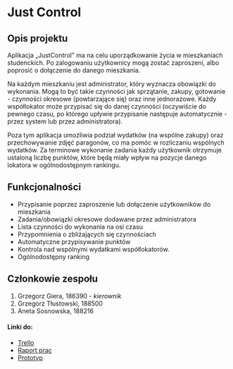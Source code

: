 # Just Control
## Opis projektu
Aplikacja „JustControl” ma na celu uporządkowanie życia w mieszkaniach studenckich. Po zalogowaniu użytkownicy mogą zostać zaproszeni, albo poprosić o dołączenie do danego mieszkania.

Na każdym mieszkaniu jest administrator, który wyznacza obowiązki do wykonania. Mogą to być takie czynności jak sprzątanie, zakupy, gotowanie - czynności okresowe (powtarzające się) oraz inne jednorazowe. Każdy współlokator może przypisać się do danej czynności (oczywiście do pewnego czasu, po którego upływie przypisanie następuje automatycznie - przez system lub przez administratora).

Poza tym aplikacja umożliwia podział wydatków (na wspólne zakupy) oraz przechowywanie zdjęć paragonów, co ma pomóc w rozliczaniu wspólnych wydatków. Za terminowe wykonanie zadania każdy użytkownik otrzymuje ustaloną liczbę punktów, które będą miały wpływ na pozycje danego lokatora w ogólnodostępnym rankingu.

## Funkcjonalności
* Przypisanie poprzez zaproszenie lub dołączenie użytkowników do mieszkania
* Zadania/obowiązki okresowe dodawane przez administratora
* Lista czynności do wykonania na osi czasu
* Przypomnienia o zbliżających się czynnościach
* Automatyczne przypisywanie punktów
* Kontrola nad wspólnymi wydatkami współlokatorów.
* Ogólnodostępny ranking

## Członkowie zespołu
1. Grzegorz Giera, 186390 - _kierownik_
2. Grzegorz Tłustowski, 188500
3. Aneta Sosnowska, 188216

#### Linki do:
* [Trello](https://trello.com/b/7wCLSnpg/justcontrol)
* [Raport prac](https://docs.google.com/spreadsheets/d/1u13zokWz8lspap2DozoLAnrlmcp3M_KtgDRAEg8EdH8/edit?usp=sharing)
* [Prototyp](https://5wkslq.axshare.com)

